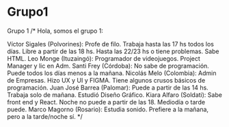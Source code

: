 # Grupo1
Grupo 1
/*
Hola, somos el grupo 1:

Víctor Sigales (Polvorines): Profe de filo. Trabaja hasta las 17 hs todos los días. Libre a partir de las 18 hs. Hasta las 22/23 hs o tiene problemas. Sabe HTML.
Leo Monge (Ituzaingó): Programador de videojuegos. Project Manager y lic en Adm.
Santi Frey (Córdoba): No sabe de programación. Puede todos los días menos a la mañana. 
Nicolás Melo (Colombia): Admin de Empresas. Hizo UX y UI y FIGMA. Tiene algunos crusos básicos de programación.
Juan José Barrea (Palomar): Puede a partir de las 14 hs. Trabaja solo de mañana. Estudió Diseño Gráfico.
Kiara Alfaro (Soldati): Sabe front end y React. Noche no puede a partir de las 18. Mediodía o tarde puede.
Marco Magorno (Rosario): Estudia sonido. Prefiere a la mañana, pero a la tarde/noche sí.
*/


